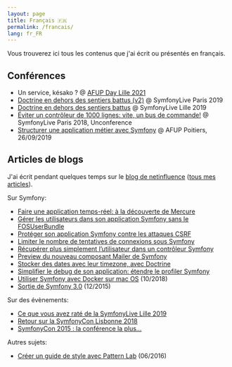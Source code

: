 ```yaml
---
layout: page
title: Français 🇫🇷
permalink: /francais/
lang: fr_FR
---
```


Vous trouverez ici tous les contenus que j'ai écrit ou présentés en français.

## Conférences

 - Un service, késako ? @ [AFUP Day Lille 2021](https://event.afup.org/afup-day-2021/)
 - [Doctrine en dehors des sentiers battus (v2)](https://speakerdeck.com/romaricdrigon/doctrine-en-dehors-des-sentiers-battus-7020e5ed-33a1-4f1d-9bf1-ea9062bdf5ed) @ SymfonyLive Paris 2019
 - [Doctrine en dehors des sentiers battus](https://speakerdeck.com/romaricdrigon/doctrine-en-dehors-des-sentiers-battus) @ SymfonyLive Lille 2019
 - [Éviter un contrôleur de 1000 lignes: vite, un bus de commande!](https://speakerdeck.com/romaricdrigon/eviter-un-controleur-de-1000-lignes-vite-un-bus-de-commande) @ SymfonyLive Paris 2018, Unconference
 - [Structurer une application métier avec Symfony](https://speakerdeck.com/romaricdrigon/structurer-une-application-metier-avec-symfony) @ AFUP Poitiers, 26/09/2019


## Articles de blogs

J'ai écrit pendant quelques temps sur le [blog de netinfluence](https://blog.netinfluence.ch)
([tous mes articles](https://blog.netinfluence.ch/author/romaric/)).

Sur Symfony:
 - [Faire une application temps-réel: à la découverte de Mercure](https://blog.netinfluence.ch/2019/05/17/faire-une-application-temps-reel-a-la-decouverte-de-mercure/)
 - [Gérer les utilisateurs dans son application Symfony sans le FOSUserBundle](https://blog.netinfluence.ch/2019/05/10/gerer-les-utilisateurs-dans-son-application-symfony-sans-le-fosuserbundle/)
 - [Protéger son application Symfony contre les attaques CSRF](https://blog.netinfluence.ch/2019/05/03/proteger-son-application-symfony-contre-les-attaques-csrf/)
 - [Limiter le nombre de tentatives de connexions sous Symfony](https://blog.netinfluence.ch/2019/04/18/limiter-le-nombre-de-tentatives-de-connexions-sous-symfony/)
 - [Récupérer plus simplement l’utilisateur dans un contrôleur Symfony](https://blog.netinfluence.ch/2019/04/12/recuperer-plus-simplement-lutilisateur-dans-un-controleur-symfony/)
 - [Preview du nouveau composant Mailer de Symfony](https://blog.netinfluence.ch/2019/04/05/preview-du-nouveau-composant-mailer-de-symfony/)
 - [Stocker des dates avec leur timezone, avec Doctrine](https://blog.netinfluence.ch/2019/03/21/stocker-des-dates-avec-leur-timezone-avec-doctrine/)
 - [Simplifier le debug de son application: étendre le profiler Symfony](https://blog.netinfluence.ch/2019/03/15/simplifier-le-debug-de-son-application-etendre-le-profiler-symfony/)
 - [Utiliser Symfony avec Docker sur mac OS](https://blog.netinfluence.ch/2018/10/12/utiliser-symfony-avec-docker-sur-mac-os/) (10/2018)
 - [Sortie de Symfony 3.0](https://blog.netinfluence.ch/2015/12/07/sortie-de-symfony-3-0/) (12/2015)

Sur des évènements:
 - [Ce que vous avez raté de la SymfonyLive Lille 2019](https://blog.netinfluence.ch/2019/03/04/ce-que-vous-avez-rate-de-la-symfonylive-lille-2019/)
 - [Retour sur la SymfonyCon Lisbonne 2018](https://blog.netinfluence.ch/2018/12/12/retour-sur-la-symfonycon-lisbonne-2018/)
 - [SymfonyCon 2015 : la conférence la plus…](https://blog.netinfluence.ch/2015/12/11/symfonycon-2015-la-conference-la-plus/)

Autres sujets:
 - [Créer un guide de style avec Pattern Lab](https://blog.netinfluence.ch/2016/06/07/creer-guide-de-style-pattern-lab/) (06/2016)
